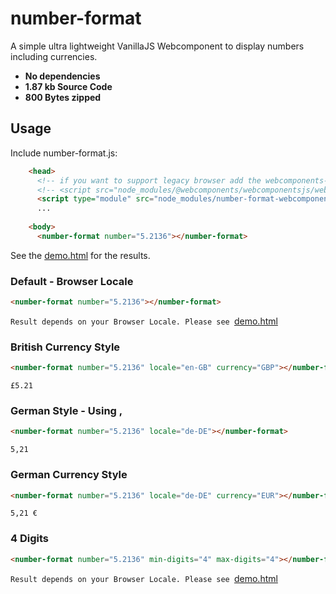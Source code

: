 # number-format
A simple ultra lightweight VanillaJS Webcomponent to display numbers including currencies.

* **No dependencies**
* **1.87 kb Source Code**
* **800 Bytes zipped**

## Usage 
Include number-format.js:
```html
    <head>
      <!-- if you want to support legacy browser add the webcomponents-loader -->
      <!-- <script src="node_modules/@webcomponents/webcomponentsjs/webcomponents-loader.js"></script> -->
      <script type="module" src="node_modules/number-format-webcomponent/number-format.js"></script>
      ...
      
    <body>
      <number-format number="5.2136"></number-format>
```
See the [demo.html](https://toarm.github.io/number-format/demo.html) for the results.

### Default - Browser Locale
```html
<number-format number="5.2136"></number-format>
```
`Result depends on your Browser Locale. Please see `[demo.html](https://toarm.github.io/number-format/demo.html)

### British Currency Style
```html
<number-format number="5.2136" locale="en-GB" currency="GBP"></number-format>
```
`£5.21`

### German Style - Using ,
```html
<number-format number="5.2136" locale="de-DE"></number-format>
```
`5,21`

### German Currency Style
```html
<number-format number="5.2136" locale="de-DE" currency="EUR"></number-format>
```
`5,21 €`

### 4 Digits
```html
<number-format number="5.2136" min-digits="4" max-digits="4"></number-format>
```
`Result depends on your Browser Locale. Please see `[demo.html](https://toarm.github.io/number-format/demo.html)
